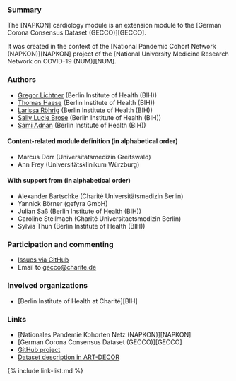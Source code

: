 ### Summary

The [NAPKON] cardiology module is an extension module to the [German Corona Consensus Dataset (GECCO)][GECCO].

It was created in the context of the [National Pandemic Cohort Network (NAPKON)][NAPKON] project of the [National University Medicine Research Network on COVID-19 (NUM)][NUM].

### Authors
* [Gregor Lichtner](https://github.com/glichtner) (Berlin Institute of Health (BIH))
* [Thomas Haese](https://github.com/thaese) (Berlin Institute of Health (BIH))
* [Larissa Röhrig](https://github.com/Larissa-MR) (Berlin Institute of Health (BIH))
* [Sally Lucie Brose](https://github.com/BroseS8927) (Berlin Institute of Health (BIH))
* [Sami Adnan](https://github.com/sami5001) (Berlin Institute of Health (BIH))

#### Content-related module definition (in alphabetical order)
* Marcus Dörr (Universitätsmedizin Greifswald)
* Ann Frey (Universitätsklinikum Würzburg)

#### With support from (in alphabetical order)
* Alexander Bartschke (Charité Universitätsmedizin Berlin)
* Yannick Börner (gefyra GmbH)
* Julian Saß (Berlin Institute of Health (BIH))
* Caroline Stellmach (Charité Universitaetsmedizin Berlin)
* Sylvia Thun (Berlin Institute of Health (BIH))

### Participation and commenting

* [Issues via GitHub](https://github.com/BIH-CEI/{{site.data.fhir.packageId}}/issues/)
* Email to [gecco@charite.de](mailto:gecco@charite.de)

### Involved organizations
* [Berlin Institute of Health at Charité][BIH]

### Links
* [Nationales Pandemie Kohorten Netz (NAPKON)][NAPKON]
* [German Corona Consensus Dataset (GECCO)][GECCO]
* [GitHub project](https://github.com/BIH-CEI/{{site.data.fhir.packageId}}/)
* [Dataset description in ART-DECOR](https://art-decor.org/art-decor/decor-datasets--covid19f-?id=2.16.840.1.113883.3.1937.777.53.1.2&effectiveDate=2020-08-12T00%3A00%3A00&conceptId=2.16.840.1.113883.3.1937.777.53.2.250&conceptEffectiveDate=2021-02-16T13%3A25%3A43&language=en-US)


{% include link-list.md %}
